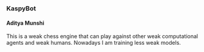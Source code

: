 
### KaspyBot
#### Aditya Munshi

This is a weak chess engine that can play against other weak computational agents and weak humans. Nowadays I am training less weak models.





